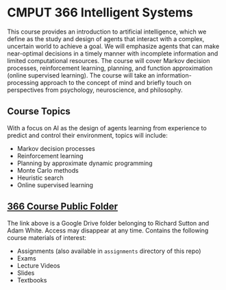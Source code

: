 # CMPUT 366 Intelligent Systems

This course provides an introduction to artificial intelligence, which we define as the
study and design of agents that interact with a complex, uncertain world to achieve a
goal. We will emphasize agents that can make near-optimal decisions in a timely manner
with incomplete information and limited computational resources. The course will cover
Markov decision processes, reinforcement learning, planning, and function
approximation (online supervised learning). The course will take an information-
processing approach to the concept of mind and briefly touch on perspectives from
psychology, neuroscience, and philosophy.

## Course Topics
With a focus on AI as the design of agents learning from experience to predict and
control their environment, topics will include:

* Markov decision processes
* Reinforcement learning
* Planning by approximate dynamic programming
* Monte Carlo methods
* Heuristic search
* Online supervised learning

## [366 Course Public Folder](https://drive.google.com/open?id=0B3w765rOKuKAMG9lbmRacFdsLWM)
The link above is a Google Drive folder belonging to Richard Sutton and Adam White. Access may disappear at any time. Contains the following course materials of interest:

  * Assignments (also available in `assignments` directory of this repo)
  * Exams
  * Lecture Videos
  * Slides
  * Textbooks